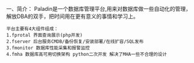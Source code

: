 一、简介：
    Paladin是一个数据库管理平台,用来对数据库做一些自动化的管理，解放DBA的双手，把时间用在更有意义的事情和学习上。
	
    平台主要有4大组件组成：
	1.fprotal 界面查询展示(php开发)
	2.fserver 后台服务CMDB/备份恢复/安装部署/在线扩容/SQL发布
	3.fmonitor 数据库性能采集和报警监控 
	4.fmha 数据库高可用切换架构 python二次开发 解决了MHA一些不合理的设计 
